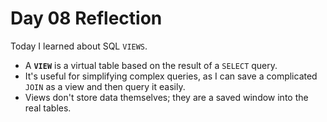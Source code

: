# Day 08 Reflection

Today I learned about SQL `VIEWS`.

-   A **`VIEW`** is a virtual table based on the result of a `SELECT` query.
-   It's useful for simplifying complex queries, as I can save a complicated `JOIN` as a view and then query it easily.
-   Views don't store data themselves; they are a saved window into the real tables.